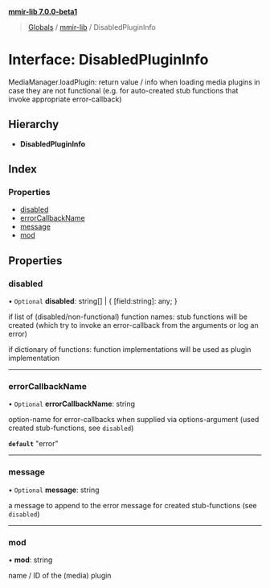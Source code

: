**[mmir-lib 7.0.0-beta1](../README.md)**

> [Globals](../README.md) / [mmir-lib](../modules/mmir_lib.md) / DisabledPluginInfo

# Interface: DisabledPluginInfo

MediaManager.loadPlugin: return value / info when loading media plugins in case they are not functional (e.g. for auto-created stub functions that invoke appropriate error-callback)

## Hierarchy

* **DisabledPluginInfo**

## Index

### Properties

* [disabled](mmir_lib.disabledplugininfo.md#disabled)
* [errorCallbackName](mmir_lib.disabledplugininfo.md#errorcallbackname)
* [message](mmir_lib.disabledplugininfo.md#message)
* [mod](mmir_lib.disabledplugininfo.md#mod)

## Properties

### disabled

• `Optional` **disabled**: string[] \| { [field:string]: any;  }

if list of (disabled/non-functional) function names:
stub functions will be created (which try to invoke an error-callback from the arguments or log an error)

if dictionary of functions:
function implementations will be used as plugin implementation

___

### errorCallbackName

• `Optional` **errorCallbackName**: string

option-name for error-callbacks when supplied via options-argument
(used created stub-functions, see `disabled`)

**`default`** "error"

___

### message

• `Optional` **message**: string

a message to append to the error message for created stub-functions (see `disabled`)

___

### mod

•  **mod**: string

name / ID of the (media) plugin
